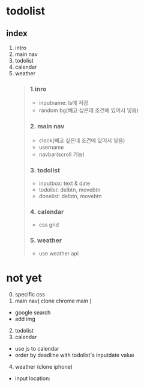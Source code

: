 # todolist

## index

1. intro
2. main nav
3. todolist
4. calendar
5. weather
   > ### 1.inro
   >
   > - inputname: ls에 저장
   > - random bg(빼고 싶은데 조건에 있어서 넣음)
   >
   > ### 2. main nav
   >
   > - clock(빼고 싶은데 조건에 있어서 넣음)
   > - username
   > - navbar(scroll 기능)
   >
   > ### 3. todolist
   >
   > - inputbox: text & date
   > - todolist: delbtn, movebtn
   > - donelist: delbtn, movebtn
   >
   > ### 4. calendar
   >
   > - css grid
   >
   > ### 5. weather
   >
   > - use weather api

# not yet

0. specific css
1. main nav( clone chrome main )

- google search
- add img

2. todolist
3. calendar

- use js to calendar
- order by deadline with todolist's inputdate value

4. weather (clone iphone)

- input location:
